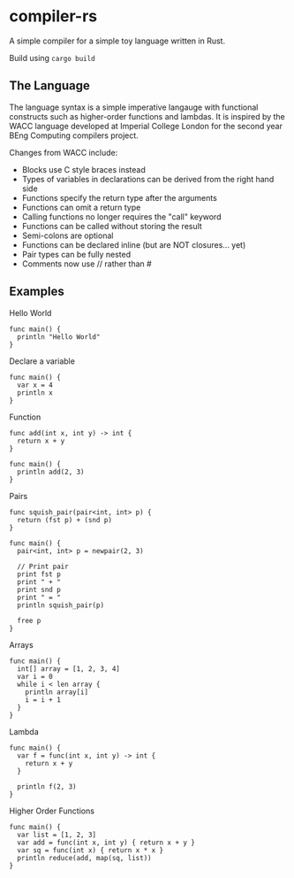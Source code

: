 compiler-rs
=========

A simple compiler for a simple toy language written in Rust.

Build using `cargo build`

The Language
---------
The language syntax is a simple imperative langauge with functional constructs
such as higher-order functions and lambdas. It is inspired by the WACC
language developed at Imperial College London for the second year BEng
Computing compilers project.

Changes from WACC include:
- Blocks use C style braces instead
- Types of variables in declarations can be derived from the right hand side
- Functions specify the return type after the arguments
- Functions can omit a return type
- Calling functions no longer requires the "call" keyword
- Functions can be called without storing the result
- Semi-colons are optional
- Functions can be declared inline (but are NOT closures... yet)
- Pair types can be fully nested
- Comments now use // rather than #

Examples
---------

Hello World
```
func main() {
  println "Hello World"
}
```

Declare a variable
```
func main() {
  var x = 4
  println x
}
```

Function
```
func add(int x, int y) -> int {
  return x + y
}

func main() {
  println add(2, 3)
}
```

Pairs
```
func squish_pair(pair<int, int> p) {
  return (fst p) + (snd p)
}

func main() {
  pair<int, int> p = newpair(2, 3)

  // Print pair
  print fst p
  print " + "
  print snd p
  print " = "
  println squish_pair(p)

  free p
}
```

Arrays
```
func main() {
  int[] array = [1, 2, 3, 4]
  var i = 0
  while i < len array {
    println array[i]
    i = i + 1
  }
}
```

Lambda
```
func main() {
  var f = func(int x, int y) -> int {
    return x + y
  }

  println f(2, 3)
}
```

Higher Order Functions
```
func main() {
  var list = [1, 2, 3]
  var add = func(int x, int y) { return x + y }
  var sq = func(int x) { return x * x }
  println reduce(add, map(sq, list))
}
```
